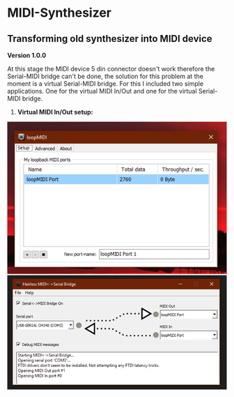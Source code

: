 # MIDI-Synthesizer
Transforming old synthesizer into MIDI device
---
**Version 1.0.0**

At this stage the MIDI device 5 din connector doesn't work therefore the Serial-MIDI bridge can't be done,  the solution for this problem at the moment is a virtual Serial-MIDI bridge. For this I included two simple applications.  One for the virtual MIDI In/Out and one for the virtual Serial-MIDI bridge.

1. **Virtual MIDI In/Out setup:**



![](images/loopMIDI.PNG)
![](images/Hairless-MIDI_Serial.PNG)
